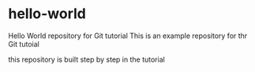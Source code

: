 # hello-world
Hello World repository for Git tutorial
This is an example repository for thr Git tutoial

this repository is built step by step in the tutorial